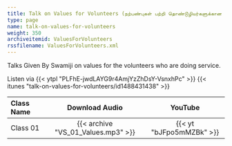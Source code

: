 ```yaml
---
title: Talk on Values for Volunteers (நற்பண்புகள் பற்றி தொண்டூழியர்களுக்கான உரை)
type: page
name: talk-on-values-for-volunteers
weight: 350
archiveitemid: ValuesForVolunteers
rssfilename: ValuesForVolunteers.xml
---
```


Talks Given By Swamiji on values for the volunteers who are doing service.

Listen via {{< ytpl "PLFhE-jwdLAYG9r4AmjYzZhDsY-VsnxhPc" >}} {{< itunes "talk-on-values-for-volunteers/id1488431438" >}}

Class Name | Download Audio | YouTube
:---|:---:|:---:
Class 01 | {{< archive "VS_01_Values.mp3" >}} | {{< yt "bJFpo5mMZBk" >}}
